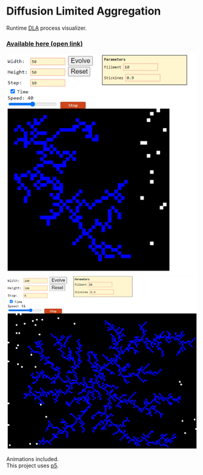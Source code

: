 # Diffusion Limited Aggregation

Runtime [DLA](http://paulbourke.net/fractals/dla/) process visualizer.  
### [Available here (open link)](https://alordash.github.io/DLA/static/index.html)

![Demo1](previews/ls1.png)
![Demo2](previews/ls2.png)

Animations included.  
This project uses [p5](https://p5js.org/).
